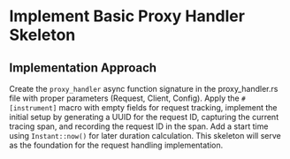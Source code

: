 # Implement Basic Proxy Handler Skeleton

## Implementation Approach
Create the `proxy_handler` async function signature in the proxy_handler.rs file with proper parameters (Request, Client, Config). Apply the `#[instrument]` macro with empty fields for request tracking, implement the initial setup by generating a UUID for the request ID, capturing the current tracing span, and recording the request ID in the span. Add a start time using `Instant::now()` for later duration calculation. This skeleton will serve as the foundation for the request handling implementation.